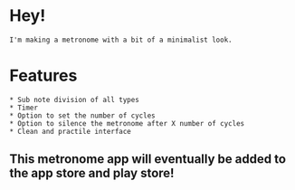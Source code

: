 Hey!
====
	I'm making a metronome with a bit of a minimalist look.

Features
========
	* Sub note division of all types
	* Timer
	* Option to set the number of cycles
	* Option to silence the metronome after X number of cycles
	* Clean and practile interface

This metronome app will eventually be added to the app store and play store!
----------------------------------------------------------------------------